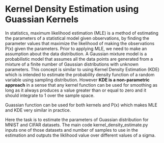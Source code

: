 # Kernel Density Estimation using Guassian Kernels

In statistics, maximum likelihood estimation (MLE) is a method of estimating the parameters of a statistical model given observations, by finding the parameter values that maximize the likelihood of making the observations P(x) given the parameters. Prior to applying MLE, we need to make an assumption about the data distribution. A Gaussian mixture model is a probabilistic model that assumes all the data points are generated from a mixture of a finite number of Gaussian distributions with unknown parameters.
This concept is similar to using Kernel Density Estimation (KDE) which is intended to estimate the probability density function of a random variable using sampling distribution. However **KDE is a non-parametric approach** in a sense that any kernel function can be used for smoothing as long as it always produces a value greater than or equal to zero and it should integrate to 1 over the sample space.

Guassian function can be used for both kernels and P(x) which makes MLE and KDE very similar in practice. 

Here the task is to estimate the parameters of Guassian distribution for MNIST and CIFAR datasets. The main code kernel_density_estimate.py inputs one of those datasets and number of samples to use in the estimation and outputs the liklihood value over different values of a sigma. 
